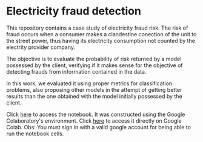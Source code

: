 # Electricity fraud detection
This repository contains a case study of electricity fraud risk. 
The risk of fraud occurs when a consumer makes a clandestine conection of the unit to the street power, thus having its electricity consumption not counted by the electrity provider company.

The objective is to evaluate the probability of risk returned by a model possessed by the client, verifying if it makes sense for the objective of detecting frauds from information contained in the data.

In this work, we evaluated it using proper metrics for classification problems, also proposing other models in the attempt of getting better results than the one obtained with the model initially possessed by the client. 

Click [here](https://github.com/marcellongvb/electricity_fraud/blob/master/Electricity_fraud_detection.ipynb) to access the notebook. It was constructed using the Google Colaboratory's environment. Click [here](https://colab.research.google.com/drive/1Ndb40C5wivN4eJp1VL91Nog_s80FeAAd?usp=sharing) to access it directly on Google Colab.
Obs: You must sign in with a valid google account for being able to run the notebook cells.
